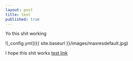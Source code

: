 ```yaml
---
layout: post
title: test
published: true 
---
```


Yo this shit working

![_config.yml]({{ site.baseurl }}/images/maxresdefault.jpg)

I hope this shit works [test link]( https://www.youtube.com/watch?v=mEnhfMRLXnc)
